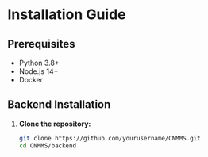 # Installation Guide

## Prerequisites

- Python 3.8+
- Node.js 14+
- Docker

## Backend Installation

1. **Clone the repository:**
   ```bash
   git clone https://github.com/yourusername/CNMMS.git
   cd CNMMS/backend
